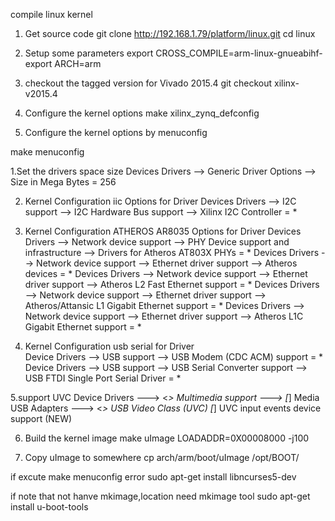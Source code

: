 compile linux kernel
1. Get source code
git clone http://192.168.1.79/platform/linux.git
cd linux

2. Setup some parameters
export CROSS_COMPILE=arm-linux-gnueabihf-
export ARCH=arm

3. checkout the tagged version for Vivado 2015.4
git checkout xilinx-v2015.4

4. Configure the kernel options
make xilinx_zynq_defconfig

5. Configure the kernel options by menuconfig

make menuconfig

1.Set the drivers space size
	Devices Drivers --> Generic Driver Options --> Size in Mega Bytes = 256

2. Kernel Configuration iic Options for Driver
	Devices Drivers --> I2C support --> I2C Hardware Bus support --> Xilinx I2C Controller = *

3. Kernel Configuration ATHEROS AR8035 Options for Driver
	Devices Drivers --> Network device support --> PHY Device support and infrastructure --> Drivers for Atheros AT803X PHYs = *
	Devices Drivers --> Network device support --> Ethernet driver support --> Atheros devices = *
	Devices Drivers --> Network device support --> Ethernet driver support --> Atheros L2 Fast Ethernet support = *
	Devices Drivers --> Network device support --> Ethernet driver support --> Atheros/Attansic L1 Gigabit Ethernet support = *
	Devices Drivers --> Network device support --> Ethernet driver support --> Atheros L1C Gigabit Ethernet support = *

4. Kernel Configuration usb serial for Driver  
	Device Drivers --> USB support --> USB Modem (CDC ACM) support = *
	Device Drivers --> USB support --> USB Serial Converter support --> USB FTDI Single Port Serial Driver = *

5.support UVC
	Device Drivers  --->
		<*> Multimedia support  --->
			[*] Media USB Adapters  --->
				<*> USB Video Class (UVC)
				[*] UVC input events device support (NEW)	


6. Build the kernel image
make uImage LOADADDR=0X00008000 -j100

7. Copy uImage to somewhere 
cp arch/arm/boot/uImage /opt/BOOT/


if excute make menuconfig error
sudo apt-get install libncurses5-dev

if note that not hanve mkimage,location need mkimage tool
sudo apt-get install u-boot-tools

